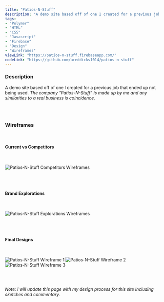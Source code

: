 ```yaml
---
title: "Patios-N-Stuff"
description: "A demo site based off of one I created for a previous job that was not used."
tags:
- "Polymer"
- "HTML"
- "CSS"
- "Javascript"
- "Firebase"
- "Design"
- "Wireframes"
viewLink: "https://patios-n-stuff.firebaseapp.com/"
codeLink: "https://github.com/areddicks1014/patios-n-stuff"
---
```


### Description
A demo site based off of one I created for a previous job that ended up not being used. *The company "Patios-N-Stuff" is made up by me and any similarities to a real business is coincidence.*

<br><br>

### Wireframes
<br>

#### Current vs Competitors
<br>

![Patios-N-Stuff Competitors Wireframes](/wireframes/Patios-N-Stuff-competitors-wireframes.jpg)

<br><br>

#### Brand Explorations
<br>

![Patios-N-Stuff Explorations Wireframes](/wireframes/Patios-N-Stuff-exploration-wireframes.jpg)

<br><br>

#### Final Designs
<br>

![Patios-N-Stuff Wireframe 1](/wireframes/Patios-N-Stuff-wireframe-1.jpg)
![Patios-N-Stuff Wireframe 2](/wireframes/Patios-N-Stuff-wireframe-2.jpg)
![Patios-N-Stuff Wireframe 3](/wireframes/Patios-N-Stuff-wireframe-3.jpg)

<br><br>

*Note: I will update this page with my design process for this site including sketches and commentary.*
